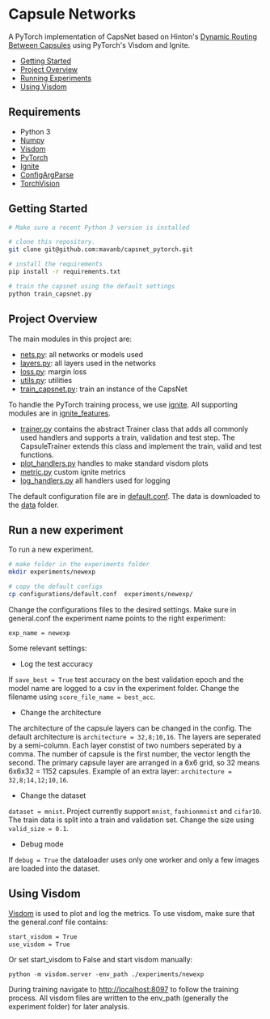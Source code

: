 # Capsule Networks

A PyTorch implementation of CapsNet based on Hinton's [Dynamic Routing Between Capsules](https://arxiv.org/pdf/1710.09829)
using PyTorch's Visdom and Ignite. 

* [Getting Started](#getting-started)
* [Project Overview](#project-overview)
* [Running Experiments](#running-experiments)
* [Using Visdom](#using-visdom)

## Requirements 

* Python 3
* [Numpy](https://github.com/numpy/numpy)
* [Visdom](https://github.com/facebookresearch/visdom)
* [PyTorch](https://github.com/pytorch/pytorch)
* [Ignite](https://github.com/pytorch/ignite)
* [ConfigArgParse](https://github.com/bw2/ConfigArgParse  )
* [TorchVision](https://github.com/pytorch/vision)

## Getting Started

```bash
# Make sure a recent Python 3 version is installed 

# clone this repository. 
git clone git@github.com:mavanb/capsnet_pytorch.git

# install the requirements 
pip install -r requirements.txt 

# train the capsnet using the default settings 
python train_capsnet.py
```

## Project Overview

The main modules in this project are: 
* [nets.py](./nets.py): all networks or models used
* [layers.py](./layers.py): all layers used in the networks 
* [loss.py](./loss.py): margin loss
* [utils.py](./utils.py): utilities
* [train_capsnet.py](./train_capsnet.py): train an instance of the CapsNet

To handle the PyTorch training process, we use [ignite](https://github.com/pytorch/ignite). All supporting modules are 
in [ignite_features](./ignite_features). 

* [trainer.py](./ignite_features/trainer.py) contains the abstract 
Trainer class that adds all commonly used handlers and supports a train, validation and test step. The CapsuleTrainer extends this class and implement the train, valid and test functions.  
* [plot_handlers.py](./ignite_features/plot_handlers.py) handles to make standard visdom plots
* [metric.py](ignite_features/metrics.py) custom ignite metrics 
* [log_handlers.py](./ignite_features/log_handlers.py) all handlers used for logging

The default configuration file are in [default.conf](./configurations/default.conf). The data is downloaded to the [data](./data) folder.  

## Run a new experiment

To run a new experiment.

```bash
# make folder in the experiments folder
mkdir experiments/newexp

# copy the default configs 
cp configurations/default.conf  experiments/newexp/
```

Change the configurations files to the desired settings. Make sure in general.conf the experiment name points to the right experiment: 

`exp_name = newexp`

Some relevant settings: 

* Log the test accuracy

If `save_best = True` test accuracy on the best validation epoch and the model name are logged to a csv in the experiment folder. 
Change the filename using `score_file_name = best_acc`. 

* Change the architecture

The architecture of the capsule layers can be changed in the config. The default architecture is `architecture = 32,8;10,16`. 
The layers are seperated by a semi-column. Each layer constist of two numbers seperated by a comma. The number of capsule is the first number, 
the vector length the second. The primary capsule layer are arranged in a 6x6 grid, so 32 means 6x6x32 = 1152 capsules. Example of an extra layer: 
`architecture = 32,8;14,12;10,16`. 

* Change the dataset 

`dataset = mnist`. Project currently support `mnist`, `fashionmnist` and `cifar10`. The train data is split into a 
train and validation set. Change the size using `valid_size = 0.1`. 

* Debug mode

If `debug = True` the dataloader uses only one worker and only a few images are loaded into the dataset. 

## Using Visdom

[Visdom](https://github.com/facebookresearch/visdom) is used to plot and log the metrics. To use visdom, make sure that 
the general.conf file contains:

```bash
start_visdom = True
use_visdom = True
```

Or set start_visdom to False and start visdom manually: 

`python -m visdom.server -env_path ./experiments/newexp`

During training navigate to [http://localhost:8097](http://localhost:8097) to follow the training process. All visdom files are written to the env_path (generally the experiment folder) for later analysis. 